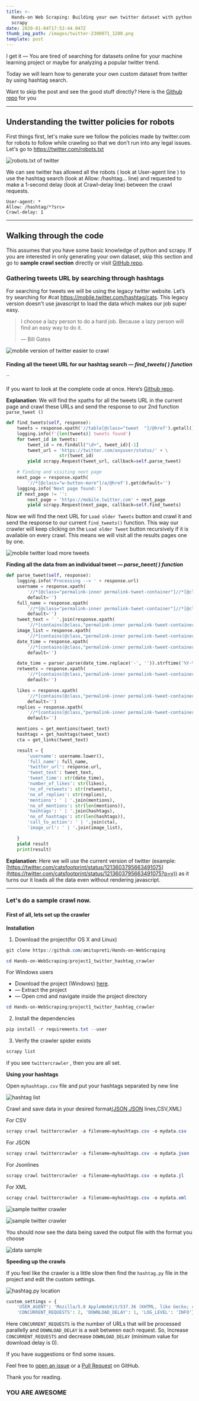 ```yaml
---
title: >-
  Hands-on Web Scraping: Building your own twitter dataset with python and
  scrapy
date: 2020-01-04T17:53:44.047Z
thumb_img_path: /images/twitter-2300071_1280.png
template: post
---
```

I get it — You are tired of searching for datasets online for your machine learning project or maybe for analyzing a popular twitter trend.

Today we will learn how to generate your own custom dataset from twitter by using hashtag search.

Want to skip the post and see the good stuff directly? Here is the [Github repo](https://github.com/amitupreti/Hands-on-WebScraping/tree/master/project1_twitter_hashtag_crawler) for you

- - -

## Understanding the twitter policies for robots

First things first, let's make sure we follow the policies made by twitter.com for robots to follow while crawling so that we don’t run into any legal issues. Let's go to <https://twitter.com/robots.txt>

![robots.txt of twitter](https://cdn-images-1.medium.com/max/880/1*m3O-Y1hmPmgdwbNmD6pvPQ.png "robots.txt of twitter")

We can see twitter has allowed all the robots ( look at User-agent line ) to use the hashtag search (look at Allow: /hashtag… line) and requested to make a 1-second delay (look at Crawl-delay line) between the crawl requests.

```
User-agent: *
Allow: /hashtag/*?src=
Crawl-delay: 1
```

- - -

## Walking through the code

This assumes that you have some basic knowledge of python and scrapy. If you are interested in only generating your own dataset, skip this section and go to **sample crawl section** directly or visit [GitHub repo](https://github.com/amitupreti/Hands-on-WebScraping/tree/master/project1_twitter_hashtag_crawler).

### **Gathering** tweets URL by searching through hashtags

For searching for tweets we will be using the legacy twitter website. Let’s try searching for #cat <https://mobile.twitter.com/hashtag/cats>. This legacy version doesn't use javascript to load the data which makes our job super easy.

> I choose a lazy person to do a hard job. Because a lazy person will find an easy way to do it.
>
> ― Bill Gates

![mobile version of twitter easier to crawl](https://cdn-images-1.medium.com/max/880/1*tBYwszcGzOckuEJGxydNrg.png)

#### **Finding all the tweet URL for our hashtag search —** *find_tweets( ) function*

``

If you want to look at the complete code at once. Here’s [Github repo](https://github.com/amitupreti/Hands-on-WebScraping/tree/master/project1_twitter_hashtag_crawlerhttps://github.com/amitupreti/Hands-on-WebScraping/tree/master/project1_twitter_hashtag_crawler).

**Explanation**: We will find the xpaths for all the tweets URL in the current page and crawl these URLs and send the response to our 2nd function `parse_tweet ()`

```python
def find_tweets(self, response):
    tweets = response.xpath('//table[@class="tweet  "]/@href').getall()
    logging.info(f'{len(tweets)} tweets found')
    for tweet_id in tweets:
        tweet_id = re.findall("\d+", tweet_id)[-1]
        tweet_url = 'https://twitter.com/anyuser/status/' + \
                    str(tweet_id)
        yield scrapy.Request(tweet_url, callback=self.parse_tweet)

    # finding and visiting next page
    next_page = response.xpath(
        '//*[@class="w-button-more"]/a/@href').get(default='')
    logging.info('Next page found:')
    if next_page != '':
        next_page = 'https://mobile.twitter.com' + next_page
        yield scrapy.Request(next_page, callback=self.find_tweets)
```

Now we will find the next URL for `Load older Tweets` button and crawl it and send the response to our current `find_tweets()` function. This way our crawler will keep clicking on the `Load older Tweet` button recursively if it is available on every crawl. This means we will visit all the results pages one by one.

![mobile twitter load more tweets](https://cdn-images-1.medium.com/max/880/1*j3k98Gglaa6w37qCCQ3W0A.png)

**Finding all the data from an individual tweet — *parse_tweet( ) function***

```python
def parse_tweet(self, response):
    logging.info('Processing --> ' + response.url)
    username = response.xpath(
        '//*[@class="permalink-inner permalink-tweet-container"]//*[@class="username u-dir u-textTruncate"]/b/text()').get(
        default='')
    full_name = response.xpath(
        '//*[@class="permalink-inner permalink-tweet-container"]//*[@class="FullNameGroup"]/strong/text()').get(
        default='')
    tweet_text = ' '.join(response.xpath(
        '//*[contains(@class,"permalink-inner permalink-tweet-container")]//*[@class="js-tweet-text-container"]/p//text()').getall()).strip()
    image_list = response.xpath(
        '//*[contains(@class,"permalink-inner permalink-tweet-container")]//*[@class="AdaptiveMediaOuterContainer"]//img/@src').getall()
    date_time = response.xpath(
        '//*[contains(@class,"permalink-inner permalink-tweet-container")]//*[@class="js-tweet-details-fixer tweet-details-fixer"]/div[@class="client-and-actions"]/span[@class="metadata"]/span/text()').get(
        default='')

    date_time = parser.parse(date_time.replace('-', '')).strftime('%Y-%m-%d %H:%M:%S')
    retweets = response.xpath(
        '//*[contains(@class,"permalink-inner permalink-tweet-container")]//*[@class="js-tweet-details-fixer tweet-details-fixer"]/div[@class="js-tweet-stats-container tweet-stats-container"]//*[@class="js-stat-count js-stat-retweets stat-count"]/a/strong/text()').get(
        default='')

    likes = response.xpath(
        '//*[contains(@class,"permalink-inner permalink-tweet-container")]//*[@class="js-tweet-details-fixer tweet-details-fixer"]/div[@class="js-tweet-stats-container tweet-stats-container"]//*[@class="js-stat-count js-stat-favorites stat-count"]/a/strong/text()').get(
        default='')
    replies = response.xpath(
        '//*[contains(@class,"permalink-inner permalink-tweet-container")]//*[contains(@id,"profile-tweet-action-reply-count")]/parent::span/@data-tweet-stat-count').get(
        default='')

    mentions = get_mentions(tweet_text)
    hashtags = get_hashtags(tweet_text)
    cta = get_links(tweet_text)

    result = {
        'username': username.lower(),
        'full_name': full_name,
        'twitter_url': response.url,
        'tweet_text': tweet_text,
        'tweet_time': str(date_time),
        'number_of_likes': str(likes),
        'no_of_retweets': str(retweets),
        'no_of_replies': str(replies),
        'mentions': ' | '.join(mentions),
        'no_of_mentions': str(len(mentions)),
        'hashtags': ' | '.join(hashtags),
        'no_of_hashtags': str(len(hashtags)),
        'call_to_action': ' | '.join(cta),
        'image_url': ' | '.join(image_list),

    }
    yield result
    print(result)
```

**Explanation**: Here we will use the current version of twitter (example: [https://twitter.com/catsfootprint/status/1213603795663491075](https://twitter.com/catsfootprint/status/1213603795663491075?p=v)) as it turns our it loads all the data even without rendering javascript.

- - -

### Let's do a sample crawl now.

#### First of all, lets set up the crawler

**Installation**

1. Download the project(for OS X and Linux)

```powershell
git clone https://github.com/amitupreti/Hands-on-WebScraping

cd Hands-on-WebScraping/project1_twitter_hashtag_crawler
```

For Windows users

* Download the project (Windows) [here](https://github.com/amitupreti/Hands-on-WebScraping/archive/master.zip).
* — Extract the project
* — Open cmd and navigate inside the project directory

```powershell
cd Hands-on-WebScraping/project1_twitter_hashtag_crawler
```

2. Install the dependencies

```powershell
pip install -r requirements.txt --user
```

3. Verify the crawler spider exists

```powershell
scrapy list
```

if you see `twittercrawler` , then you are all set.

**Using your hashtags**

Open `myhashtags.csv` file and put your hashtags separated by new line

![hashtag list](https://cdn-images-1.medium.com/max/880/1*7WV1wdQW1PEjmIZxdJdlAA.png)

Crawl and save data in your desired format[(JSON,JSON](https://docs.scrapy.org/en/latest/topics/feed-exports.html%29%28JSON,JSON) lines,CSV,XML)

For CSV

```powershell
scrapy crawl twittercrawler -a filename=myhashtags.csv -o mydata.csv
```

For JSON

```powershell
scrapy crawl twittercrawler -a filename=myhashtags.csv -o mydata.json
```

For Jsonlines

```powershell
scrapy crawl twittercrawler -a filename=myhashtags.csv -o mydata.jl
```

For XML

```powershell
scrapy crawl twittercrawler -a filename=myhashtags.csv -o mydata.xml
```

![sample twitter crawler](https://cdn-images-1.medium.com/max/880/1*kfILB3YCn9uGMSX5q5KMRQ.png)

![sample twitter crawler](https://cdn-images-1.medium.com/max/880/1*Uu9hnE2PWsdLoWrTr_ahHw.png)

You should now see the data being saved the output file with the format you choose

![data sample](https://cdn-images-1.medium.com/max/880/1*LfES_VSoGNC-YHAViVJcdA.png)

**Speeding up the crawls**

If you feel like the crawler is a little slow then find the `hashtag.py` file in the project and edit the custom settings.

![hashtag.py location](https://cdn-images-1.medium.com/max/880/1*fYrWXxooT-IIGoS7OhfdPA.png)

```python
custom_settings = {
    'USER_AGENT': 'Mozilla/5.0 AppleWebKit/537.36 (KHTML, like Gecko; compatible; Googlebot/2.1; +http://www.google.com/bot.html) Safari/537.36',
    'CONCURRENT_REQUESTS': 2, 'DOWNLOAD_DELAY': 1, 'LOG_LEVEL': 'INFO'}
```

Here `CONCURRENT_REQUESTS` is the number of URLs that will be processed parallelly and `DOWNLOAD_DELAY` is a wait between each request. So, Increase `CONCURRENT_REQUESTS` and decrease `DOWNLOAD_DELAY` (minimum value for download delay is 0).

If you have suggestions or find some issues.

Feel free to [open an issue](https://github.com/amitupreti/Hands-on-WebScraping/issues/new) or a [Pull Request](https://github.com/amitupreti/Hands-on-WebScraping/compare) on GitHub.

Thank you for reading.

### YOU ARE AWESOME
